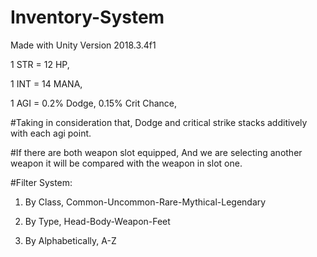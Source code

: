 # Inventory-System

Made with Unity Version 2018.3.4f1


1 STR = 12 HP, 

1 INT = 14 MANA, 

1 AGI = 0.2% Dodge, 0.15% Crit Chance, 

#Taking in consideration that, 
Dodge and critical strike stacks additively with each agi point. 

#If there are both weapon slot equipped,
And we are selecting another weapon it will be compared with the weapon in slot one.

#Filter System:
1. By Class, 
Common-Uncommon-Rare-Mythical-Legendary

2. By Type, 
Head-Body-Weapon-Feet

3. By Alphabetically, 
A-Z



